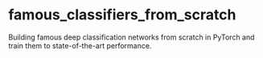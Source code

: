 # famous_classifiers_from_scratch

Building famous deep classification networks from scratch in PyTorch and train them to state-of-the-art performance.

<script src="https://gist.github.com/wd96/a397981f265bb25210cef25bde9cd4ba.js"></script>
